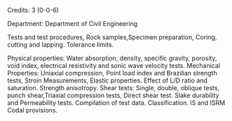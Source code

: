 Credits: 3 (0-0-6)

Department: Department of Civil Engineering

Tests and test procedures, Rock samples,Specimen preparation, Coring, cutting and lapping. Tolerance limits.

Physical properties: Water absorption, density, specific gravity, porosity, void index, electrical resistivity and sonic wave velocity tests. Mechanical Properties: Uniaxial compression, Point load index and Brazilian strength tests, Stroin Measurements, Elastic properties. Effect of L/D ratio and saturation. Strength anisotropy. Shear tests: Single, double, oblique tests, punch shear,Triaxial compression tests, Direct shear test. Slake durability and Permeability tests. Compilation of test data. Classification. IS and ISRM Codal provisions.